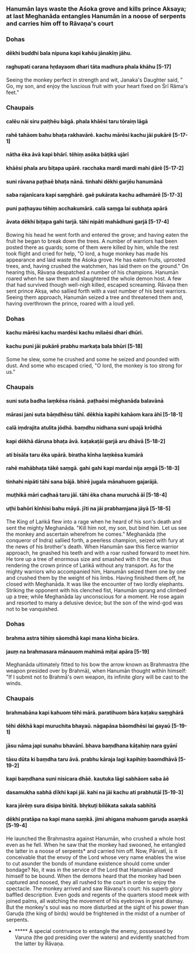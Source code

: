 ### Hanumān lays waste the Aśoka grove and kills prince Aksaya; at last Meghanāda entangles Hanumān in a noose of serpents and carries him off to Rāvaṇa's court

### Dohas

#### dēkhi buddhi bala nipuna kapi kahēu jānakīṃ jāhu.
#### raghupati carana hṛdayaom dhari tāta madhura phala khāhu [5-17]

Seeing the monkey perfect in strength and wit, Janaka's Daughter said, " Go, my son, and enjoy the luscious fruit with your heart fixed on Śrī Rāma's feet."

### Chaupais

#### calēu nāi siru paiṭhēu bāgā. phala khāēsi taru tōraiṃ lāgā
#### rahē tahāom bahu bhaṭa rakhavārē. kachu mārēsi kachu jāi pukārē [5-17-1]
#### nātha ēka āvā kapi bhārī. tēhiṃ asōka bāṭikā ujārī
#### khāēsi phala aru biṭapa upārē. racchaka mardi mardi mahi ḍārē [5-17-2]
#### suni rāvana paṭhaē bhaṭa nānā. tinhahi dēkhi garjēu hanumānā
#### saba rajanīcara kapi saṃghārē. gaē pukārata kachu adhamārē [5-17-3]
#### puni paṭhayau tēhiṃ acchakumārā. calā saṃga lai subhaṭa apārā
#### āvata dēkhi biṭapa gahi tarjā. tāhi nipāti mahādhuni garjā [5-17-4]

Bowing his head he went forth and entered the grove; and having eaten the fruit he began to break down the trees. A number of warriors had been posted there as guards; some of them were killed by him, while the rest took flight and cried for help, "O lord, a huge monkey has made his appearance and laid waste the Aśoka grove. He has eaten fruits, uprooted trees, and, having crushed the watchmen, has laid them on the ground." On hearing this, Rāvaṇa despatched a number of his champions. Hanumān roared when he saw them and slaughtered the whole demon host. A few that had survived though well-nigh killed, escaped screaming. Rāvaṇa then sent prince Akṣa, who sallied forth with a vast number of his best warriors. Seeing them approach, Hanumān seized a tree and threatened them and, having overthrown the prince, roared with a loud yell.

### Dohas

#### kachu mārēsi kachu mardēsi kachu milaēsi dhari dhūri.
#### kachu puni jāi pukārē prabhu markaṭa bala bhūri [5-18]

Some he slew, some he crushed and some he seized and pounded with dust. And some who escaped cried, "O lord, the monkey is too strong for us."

### Chaupais

#### suni suta badha laṃkēsa risānā. paṭhaēsi mēghanāda balavānā
#### mārasi jani suta bāṃdhēsu tāhī. dēkhia kapihi kahāom kara āhī [5-18-1]
#### calā iṃdrajita atulita jōdhā. baṃdhu nidhana suni upajā krōdhā
#### kapi dēkhā dāruna bhaṭa āvā. kaṭakaṭāi garjā aru dhāvā [5-18-2]
#### ati bisāla taru ēka upārā. biratha kīnha laṃkēsa kumārā
#### rahē mahābhaṭa tākē saṃgā. gahi gahi kapi mardai nija aṃgā [5-18-3]
#### tinhahi nipāti tāhi sana bājā. bhirē jugala mānahuom gajarājā.
#### muṭhikā māri caḍhaā taru jāī. tāhi ēka chana muruchā āī [5-18-4]
#### uṭhi bahōri kīnhisi bahu māyā. jīti na jāi prabhaṃjana jāyā [5-18-5]

The King of Laṅkā flew into a rage when he heard of his son's death and sent the mighty Meghanāda. "Kill him not, my son, but bind him. Let us see the monkey and ascertain wherefrom he comes." Meghanāda (the conqueror of Indra) sallied forth, a peerless champion, seized with fury at the news of his brother's death. When Hanumān saw this fierce warrior approach, he gnashed his teeth and with a roar rushed forward to meet him. He tore up a tree of enormous size and smashed with it the car, thus rendering the crown prince of Laṅkā without any transport. As for the mighty warriors who accompanied him, Hanumān seized them one by one and crushed them by the weight of his limbs. Having finished them off, he closed with Meghanāda. It was like the encounter of two lordly elephants. Striking the opponent with his clenched fist, Hanumān sprang and climbed up a tree; while Meghanāda lay unconscious for a moment. He rose again and resorted to many a delusive device; but the son of the wind-god was not to be vanquished.

### Dohas

#### brahma astra tēhiṃ sāomdhā kapi mana kīnha bicāra.
#### jauṃ na brahmasara mānauom mahimā miṭai apāra [5-19]

Meghanāda ultimately fitted to his bow the arrow known as Brahmastra (the weapon presided over by Brahmā), when Hanumān thought within himself: "If I submit not to Brahmā's own weapon, its infinite glory will be cast to the winds.

### Chaupais

#### brahmabāna kapi kahuom tēhi mārā. paratihuom bāra kaṭaku saṃghārā
#### tēhi dēkhā kapi muruchita bhayaū. nāgapāsa bāomdhēsi lai gayaū [5-19-1]
#### jāsu nāma japi sunahu bhavānī. bhava baṃdhana kāṭahiṃ nara gyānī
#### tāsu dūta ki baṃdha taru āvā. prabhu kāraja lagi kapihiṃ baomdhāvā [5-19-2]
#### kapi baṃdhana suni nisicara dhāē. kautuka lāgi sabhāom saba āē
#### dasamukha sabhā dīkhi kapi jāī. kahi na jāi kachu ati prabhutāī [5-19-3]
#### kara jōrēṃ sura disipa binītā. bhṛkuṭi bilōkata sakala sabhītā
#### dēkhi pratāpa na kapi mana saṃkā. jimi ahigana mahuom garuḍa asaṃkā [5-19-4]

He launched the Brahmastra against Hanumān, who crushed a whole host even as he fell. When he saw that the monkey had swooned, he entangled the latter in a noose of serpents* and carried him off. Now, Pārvatī, is it conceivable that the envoy of the Lord whose very name enables the wise to cut asunder the bonds of mundane existence should come under bondage? No, it was in the service of the Lord that Hanumān allowed himself to be bound. When the demons heard that the monkey had been captured and noosed, they all rushed to the court in order to enjoy the spectacle. The monkey arrived and saw Rāvaṇa's court: his superb glory baffled description. Even gods and regents of the quarters stood meek with joined palms, all watching the movement of his eyebrows in great dismay. But the monkey's soul was no more disturbed at the sight of his power than Garuḍa (the king of birds) would be frightened in the midst of a number of serpents.

- ***** A special contrivance to entangle the enemy, possessed by Varuṇa (the god presiding over the waters) and evidently snatched from the latter by Rāvaṇa.